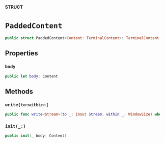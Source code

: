 **STRUCT**

# `PaddedContent`

```swift
public struct PaddedContent<Content: TerminalContent>: TerminalContent
```

## Properties
### `body`

```swift
public let body: Content
```

## Methods
### `write(to:within:)`

```swift
public func write<Stream>(to _: inout Stream, within _: WindowSize) where Stream: TextOutputStream
```

### `init(_:)`

```swift
public init(_ body: Content)
```
